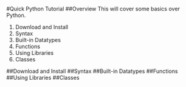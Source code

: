 #Quick Python Tutorial
##Overview
This will cover some basics over Python.

1. Download and Install
2. Syntax
3. Built-in Datatypes
4. Functions
5. Using Libraries
6. Classes

##Download and Install
##Syntax
##Built-in Datatypes
##Functions
##Using Libraries
##Classes

